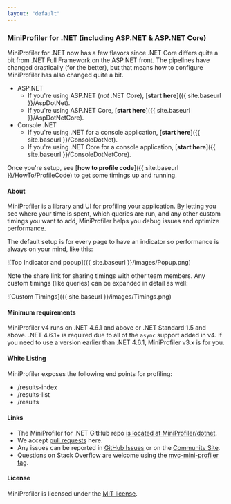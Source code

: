 ```yaml
---
layout: "default"
---
```

### MiniProfiler for .NET (including ASP.NET & ASP.NET Core)

MiniProfiler for .NET now has a few flavors since .NET Core differs quite a bit from .NET Full Framework on the ASP.NET front. The pipelines have changed drastically (for the better), but that means how to configure MiniProfiler has also changed quite a bit.

- ASP.NET
  - If you're using ASP.NET (*not* .NET Core), [**start here**]({{ site.baseurl }}/AspDotNet).
  - If you're using ASP.NET Core, [**start here**]({{ site.baseurl }}/AspDotNetCore).
- Console .NET
  - If you're using .NET for a console application, [**start here**]({{ site.baseurl }}/ConsoleDotNet).
  - If you're using .NET Core for a console application, [**start here**]({{ site.baseurl }}/ConsoleDotNetCore).

Once you're setup, see [**how to profile code**]({{ site.baseurl }}/HowTo/ProfileCode) to get some timings up and running.

#### About

MiniProfiler is a library and UI for profiling your application. By letting you see where your time is spent, which queries are run, and any other custom timings you want to add, MiniProfiler helps you debug issues and optimize performance.

The default setup is for every page to have an indicator so performance is always on your mind, like this:

![Top Indicator and popup]({{ site.baseurl }}/images/Popup.png)

Note the share link for sharing timings with other team members. Any custom timings (like queries) can be expanded in detail as well:

![Custom Timings]({{ site.baseurl }}/images/Timings.png)

#### Minimum requirements
MiniProfiler v4 runs on .NET 4.6.1 and above or .NET Standard 1.5 and above. .NET 4.6.1+ is required due to all of the `async` support added in v4. If you need to use a version earlier than .NET 4.6.1, MiniProfiler v3.x is for you.

#### White Listing
MiniProfiler exposes the following end points for profiling:
* /results-index
* /results-list
* /results

#### Links
* The MiniProfiler for .NET GitHub repo [is located at MiniProfiler/dotnet](https://github.com/MiniProfiler/dotnet).
* We accept [pull requests](https://github.com/MiniProfiler/dotnet/pulls) here.
* Any issues can be reported in [GitHub Issues](https://github.com/MiniProfiler/dotnet/issues) or on the [Community Site](http://community.miniprofiler.com/).
* Questions on Stack Overflow are welcome using the [mvc-mini-profiler tag](https://stackoverflow.com/questions/tagged/mvc-mini-profiler).

#### License
MiniProfiler is licensed under the [MIT license](https://github.com/MiniProfiler/dotnet/blob/main/LICENSE.txt).

